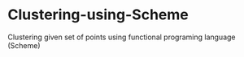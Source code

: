# Clustering-using-Scheme
Clustering given set of points using functional programing language (Scheme)
